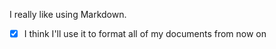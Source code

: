 I really like using Markdown.

- [x] I think I'll use it to format all of my documents from now on 

